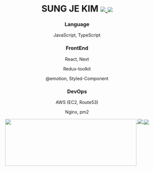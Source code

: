 <div align="center">
<h1>SUNG JE KIM
  <a href="https://hits.seeyoufarm.com">
    <img  src="https://hits.seeyoufarm.com/api/count/incr/badge.svg?url=https%3A%2F%2Fgithub.com%2Ftjdwp0211&count_bg=%23000000&title_bg=%23000000&icon=github.svg&icon_color=%23FFFFFF&title=Hi%21&edge_flat=false"/>
  </a>
  <a href="https://velog.io/@sung-je-kim">
    <img  align="center" src="https://velog-readme-stats.vercel.app/api/badge?name=sung-je-kim" />
  </a>
</h1>

</div>
<div align="center">
    <div >
      <h3 >Language</h3>
      <p >JavaScript, TypeScript</p>
    </div>
    <div >
      <h3 >FrontEnd</h3>
      <p >React, Next</p>
      <p >Redux-toolkit</p>
      <p >@emotion, Styled-Component</li>
    </div>
    <div >
      <h3>DevOps</h3>
      <p>AWS (EC2, Route53)</p>
      <p>Nginx, pm2</p>
    </div>
</div>



<div align="center">
  <a href="https://github.com/anuraghazra/github-readme-stats">
    <img align="top" width="420px" height="150px" align="left" src="https://github-readme-stats.vercel.app/api?username=tjdwp0211" />
  </a>
  <a href="https://opgc.me/#/users/tjdwp0211" target="_blank">
    <img align="top" align="right" src="https://api.opgc.me/githubs/users/tjdwp0211/tag/?theme=basic" />
  </a>
  <a href="https://github.com/ryo-ma/github-profile-trophy" target="_blank">
    <img align="center" src="https://github-profile-trophy.vercel.app/?username=tjdwp0211" />
  </a>
</div>

